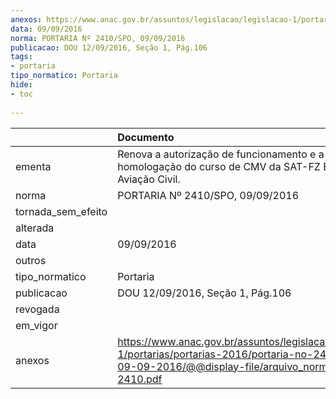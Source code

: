 ```yaml
---
anexos: https://www.anac.gov.br/assuntos/legislacao/legislacao-1/portarias/portarias-2016/portaria-no-2410-spo-09-09-2016/@@display-file/arquivo_norma/PA2016-2410.pdf
data: 09/09/2016
norma: PORTARIA Nº 2410/SPO, 09/09/2016
publicacao: DOU 12/09/2016, Seção 1, Pág.106
tags:
- portaria
tipo_normatico: Portaria
hide: 
- toc 
 
---
```


|                    | Documento                                                                                                                                                      |
|:-------------------|:---------------------------------------------------------------------------------------------------------------------------------------------------------------|
| ementa             | Renova a autorização de funcionamento e a homologação do curso de CMV da SAT-FZ Escola de Aviação Civil.                                                       |
| norma              | PORTARIA Nº 2410/SPO, 09/09/2016                                                                                                                               |
| tornada_sem_efeito |                                                                                                                                                                |
| alterada           |                                                                                                                                                                |
| data               | 09/09/2016                                                                                                                                                     |
| outros             |                                                                                                                                                                |
| tipo_normatico     | Portaria                                                                                                                                                       |
| publicacao         | DOU 12/09/2016, Seção 1, Pág.106                                                                                                                               |
| revogada           |                                                                                                                                                                |
| em_vigor           |                                                                                                                                                                |
| anexos             | https://www.anac.gov.br/assuntos/legislacao/legislacao-1/portarias/portarias-2016/portaria-no-2410-spo-09-09-2016/@@display-file/arquivo_norma/PA2016-2410.pdf |